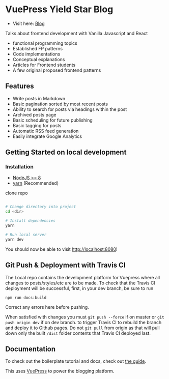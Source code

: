 # VuePress Yield Star Blog 

- Visit here: [Blog](https://wjv.io/blog)

Talks about frontend development with Vanilla Javascript and React
- functional programming topics
- Established FP patterns
- Code implementations
- Conceptual explanations
- Articles for Frontend students
- A few original proposed frontend patterns

## Features

- Write posts in Markdown
- Basic pagination sorted by most recent posts
- Ability to search for posts via headings within the post
- Archived posts page
- Basic scheduling for future publishing
- Basic tagging for posts
- Automatic RSS feed generation
- Easily integrate Google Analytics

## Getting Started on local development

### Installation
- [NodeJS >= 8](https://nodejs.org/)
- [yarn](https://yarnpkg.com/lang/en/docs/install/) (Recommended)

clone repo

```bash

# Change directory into project
cd <dir>

# Install dependencies
yarn

# Run local server
yarn dev
```

You should now be able to visit [http://localhost:8080](http://localhost:8080)!


## Git Push & Deployment with Travis CI

The Local repo contains the development platform for Vuepress where all changes to posts/styles/etc are to be made. To check that the Travis CI deployment will be successful, first, in your dev branch, be sure to run 
```
npm run docs:build
```
Correct any errors here before pushing.

When satisfied with changes you must `git push --force` if on master or `git push origin dev` if on dev branch. to trigger Travis CI to rebuild the branch and deploy it to Github pages. Do not `git pull` from origin as that will pull down only the built `/dist` folder contents that Travis CI deployed last.

## Documentation

To check out the boilerplate tutorial and docs, check out [the guide](https://vuepress-blog-boilerplate.bencodezen.io/).

This uses [VuePress](https://vuepress.vuejs.org) to power the blogging platform.